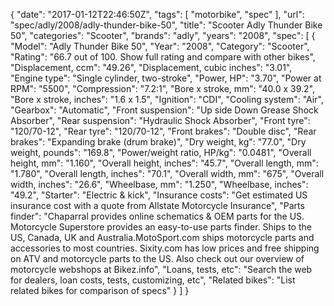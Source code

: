 {
    "date": "2017-01-12T22:46:50Z",
    "tags": [
        "motorbike",
        "spec"
    ],
    "url": "spec\/adly\/2008\/adly-thunder-bike-50",
    "title": "Scooter Adly Thunder Bike 50",
    "categories": "Scooter",
    "brands": "adly",
    "years": "2008",
    "spec": [
        {
            "Model": "Adly Thunder Bike 50",
            "Year": "2008",
            "Category": "Scooter",
            "Rating": "66.7 out of 100. Show full rating and compare with other bikes",
            "Displacement, ccm": "49.26",
            "Displacement, cubic inches": "3.01",
            "Engine type": "Single cylinder, two-stroke",
            "Power, HP": "3.70",
            "Power at RPM": "5500",
            "Compression": "7.2:1",
            "Bore x stroke, mm": "40.0 x 39.2",
            "Bore x stroke, inches": "1.6 x 1.5",
            "Ignition": "CDI",
            "Cooling system": "Air",
            "Gearbox": "Automatic",
            "Front suspension": "Up side Down Grease Shock Absorber",
            "Rear suspension": "Hydraulic Shock Absorber",
            "Front tyre": "120\/70-12",
            "Rear tyre": "120\/70-12",
            "Front brakes": "Double disc",
            "Rear brakes": "Expanding brake (drum brake)",
            "Dry weight, kg": "77.0",
            "Dry weight, pounds": "169.8",
            "Power\/weight ratio, HP\/kg": "0.0481",
            "Overall height, mm": "1.160",
            "Overall height, inches": "45.7",
            "Overall length, mm": "1.780",
            "Overall length, inches": "70.1",
            "Overall width, mm": "675",
            "Overall width, inches": "26.6",
            "Wheelbase, mm": "1.250",
            "Wheelbase, inches": "49.2",
            "Starter": "Electric & kick",
            "Insurance costs": "Get estimated US insurance cost with a quote from Allstate Motorcycle Insurance",
            "Parts finder": "Chaparral provides online schematics & OEM parts for the US.   Motorcycle Superstore provides an easy-to-use parts finder. Ships to the US, Canada, UK and Australia.MotoSport.com ships motorcycle parts and accessories to most countries.    Sixity.com has low prices and free shipping on ATV and motorcycle parts to the US. Also check out our overview of motorcycle webshops at Bikez.info",
            "Loans, tests, etc": "Search the web for dealers, loan costs, tests, customizing, etc",
            "Related bikes": "List related bikes for comparison of specs"
        }
    ]
}